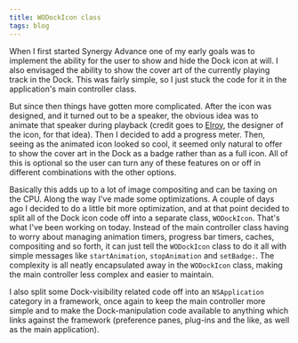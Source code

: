 ```yaml
---
title: WODockIcon class
tags: blog
---
```


When I first started Synergy Advance one of my early goals was to implement the ability for the user to show and hide the Dock icon at will. I also envisaged the ability to show the cover art of the currently playing track in the Dock. This was fairly simple, so I just stuck the code for it in the application's main controller class.

But since then things have gotten more complicated. After the icon was designed, and it turned out to be a speaker, the obvious idea was to animate that speaker during playback (credit goes to [Elroy](http://elroyonline.net/), the designer of the icon, for that idea). Then I decided to add a progress meter. Then, seeing as the animated icon looked so cool, it seemed only natural to offer to show the cover art in the Dock as a badge rather than as a full icon. All of this is optional so the user can turn any of these features on or off in different combinations with the other options.

Basically this adds up to a lot of image compositing and can be taxing on the CPU. Along the way I've made some optimizations. A couple of days ago I decided to do a little bit more optimization, and at that point decided to split all of the Dock icon code off into a separate class, `WODockIcon`. That's what I've been working on today. Instead of the main controller class having to worry about managing animation timers, progress bar timers, caches, compositing and so forth, it can just tell the `WODockIcon` class to do it all with simple messages like `startAnimation`, `stopAnimation` and `setBadge:`. The complexity is all neatly encapsulated away in the `WODockIcon` class, making the main controller less complex and easier to maintain.

I also split some Dock-visibility related code off into an `NSApplication` category in a framework, once again to keep the main controller more simple and to make the Dock-manipulation code available to anything which links against the framework (preference panes, plug-ins and the like, as well as the main application).

